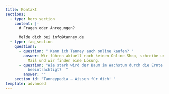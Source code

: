 ```yaml
---
title: Kontakt
sections:
  - type: hero_section
    content: |-
      # Fragen oder Anregungen?

      Melde dich bei info@tanney.de
  - type: faq_section
    questions:
      - question: " Kann ich Tanney auch online kaufen? "
        answer: Wir führen aktuell noch keinen Online-Shop, schreibe uns aber gerne eine
          Mail und wir finden eine Lösung.
      - question: "Wie stark wird der Baum im Wachstum durch die Ernte der jungen Triebe
          beeinträchtigt?  "
        answer: ""
    section_id: "Tanneypedia – Wissen für dich! "
template: advanced
---
```

